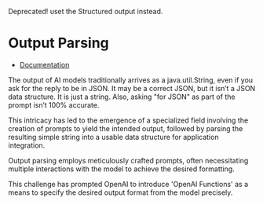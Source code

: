 Deprecated! uset the Structured output instead.

# Output Parsing

* [Documentation](https://docs.spring.io/spring-ai/reference/concepts.html#_output_parsing)

The output of AI models traditionally arrives as a java.util.String, even if you ask for the reply to be in JSON. It may be a correct JSON, but it isn’t a JSON data structure. It is just a string. Also, asking "for JSON" as part of the prompt isn’t 100% accurate.

This intricacy has led to the emergence of a specialized field involving the creation of prompts to yield the intended output, followed by parsing the resulting simple string into a usable data structure for application integration.

Output parsing employs meticulously crafted prompts, often necessitating multiple interactions with the model to achieve the desired formatting.

This challenge has prompted OpenAI to introduce 'OpenAI Functions' as a means to specify the desired output format from the model precisely.

